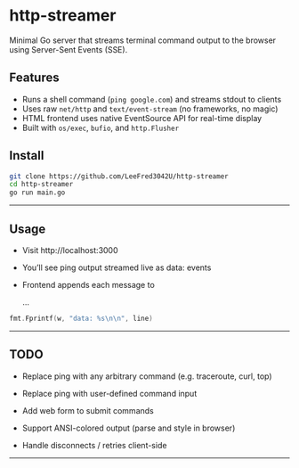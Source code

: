 # http-streamer

Minimal Go server that streams terminal command output to the browser using Server-Sent Events (SSE).

## Features

- Runs a shell command (`ping google.com`) and streams stdout to clients
- Uses raw `net/http` and `text/event-stream` (no frameworks, no magic)
- HTML frontend uses native EventSource API for real-time display
- Built with `os/exec`, `bufio`, and `http.Flusher`

## Install

```bash
git clone https://github.com/LeeFred3042U/http-streamer
cd http-streamer
go run main.go
```
---
## Usage
- Visit http://localhost:3000

- You’ll see ping output streamed live as data: events
- Frontend appends each message to <p id="resp">...</p>
```go
fmt.Fprintf(w, "data: %s\n\n", line)
```
---
## TODO
- Replace ping with any arbitrary command (e.g. traceroute, curl, top)

- Replace ping with user-defined command input

- Add web form to submit commands

- Support ANSI-colored output (parse and style in browser)

- Handle disconnects / retries client-side
---